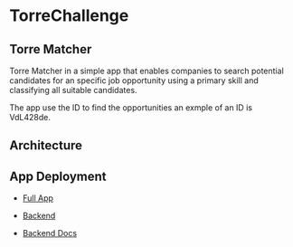 # TorreChallenge

## Torre Matcher

Torre Matcher in a simple app that enables companies to search potential candidates for an specific job opportunity using a primary skill and classifying all suitable candidates.

The app use the ID to find the opportunities an exmple of an ID is VdL428de.

## Architecture

## App Deployment
* [Full App](https://torre-front-pel3jonw4q-uc.a.run.app/)

* [Backend](https://torre-back-pel3jonw4q-uc.a.run.app)

* [Backend Docs](https://torre-back-pel3jonw4q-uc.a.run.app/docs)

